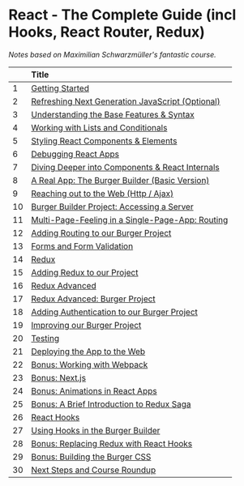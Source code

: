 # React - The Complete Guide (incl Hooks, React Router, Redux)

_Notes based on Maximilian Schwarzmüller's fantastic course._

|     | Title                                                                                                 |
| :-- | :---------------------------------------------------------------------------------------------------- |
| 1   | [ Getting Started ](01-Getting-Started/README.md)                                                     |
| 2   | [ Refreshing Next Generation JavaScript (Optional) ](02-Refreshing-Next-Generation-JS/README.md)      |
| 3   | [ Understanding the Base Features & Syntax ](03-Understanding-the-Base-Features-and-Syntax/README.md) |
| 4   | [ Working with Lists and Conditionals ](04-Working-with-Lists-and-Conditionals/README.md)             |
| 5   | [ Styling React Components & Elements ]()                                                             |
| 6   | [ Debugging React Apps ]()                                                                            |
| 7   | [ Diving Deeper into Components & React Internals ]()                                                 |
| 8   | [ A Real App: The Burger Builder (Basic Version) ]()                                                  |
| 9   | [ Reaching out to the Web (Http / Ajax) ]()                                                           |
| 10  | [ Burger Builder Project: Accessing a Server ]()                                                      |
| 11  | [ Multi-Page-Feeling in a Single-Page-App: Routing ]()                                                |
| 12  | [ Adding Routing to our Burger Project ]()                                                            |
| 13  | [ Forms and Form Validation ]()                                                                       |
| 14  | [ Redux ]()                                                                                           |
| 15  | [ Adding Redux to our Project ]()                                                                     |
| 16  | [ Redux Advanced ]()                                                                                  |
| 17  | [ Redux Advanced: Burger Project ]()                                                                  |
| 18  | [ Adding Authentication to our Burger Project ]()                                                     |
| 19  | [ Improving our Burger Project ]()                                                                    |
| 20  | [ Testing ]()                                                                                         |
| 21  | [ Deploying the App to the Web ]()                                                                    |
| 22  | [ Bonus: Working with Webpack ]()                                                                     |
| 23  | [ Bonus: Next.js ]()                                                                                  |
| 24  | [ Bonus: Animations in React Apps ]()                                                                 |
| 25  | [ Bonus: A Brief Introduction to Redux Saga ]()                                                       |
| 26  | [ React Hooks ]()                                                                                     |
| 27  | [ Using Hooks in the Burger Builder ]()                                                               |
| 28  | [ Bonus: Replacing Redux with React Hooks ]()                                                         |
| 29  | [ Bonus: Building the Burger CSS ]()                                                                  |
| 30  | [ Next Steps and Course Roundup ]()                                                                   |
